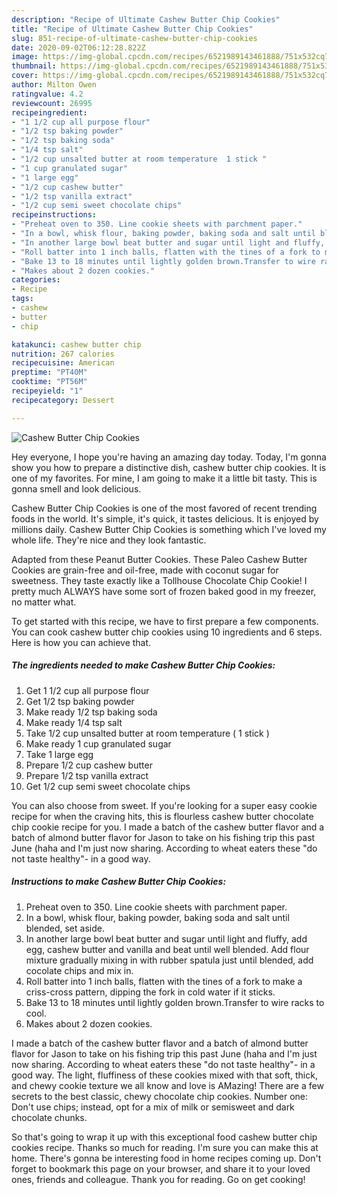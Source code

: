 ```yaml
---
description: "Recipe of Ultimate Cashew Butter Chip Cookies"
title: "Recipe of Ultimate Cashew Butter Chip Cookies"
slug: 851-recipe-of-ultimate-cashew-butter-chip-cookies
date: 2020-09-02T06:12:28.822Z
image: https://img-global.cpcdn.com/recipes/6521989143461888/751x532cq70/cashew-butter-chip-cookies-recipe-main-photo.jpg
thumbnail: https://img-global.cpcdn.com/recipes/6521989143461888/751x532cq70/cashew-butter-chip-cookies-recipe-main-photo.jpg
cover: https://img-global.cpcdn.com/recipes/6521989143461888/751x532cq70/cashew-butter-chip-cookies-recipe-main-photo.jpg
author: Milton Owen
ratingvalue: 4.2
reviewcount: 26995
recipeingredient:
- "1 1/2 cup all purpose flour"
- "1/2 tsp baking powder"
- "1/2 tsp baking soda"
- "1/4 tsp salt"
- "1/2 cup unsalted butter at room temperature  1 stick "
- "1 cup granulated sugar"
- "1 large egg"
- "1/2 cup cashew butter"
- "1/2 tsp vanilla extract"
- "1/2 cup semi sweet chocolate chips"
recipeinstructions:
- "Preheat oven to 350. Line cookie sheets with parchment paper."
- "In a bowl, whisk flour, baking powder, baking soda and salt until blended, set aside."
- "In another large bowl beat butter and sugar until light and fluffy, add egg, cashew butter and vanilla and beat until well blended. Add flour mixture gradually mixing in with rubber spatula just until blended, add cocolate chips and mix in."
- "Roll batter into 1 inch balls, flatten with the tines of a fork to make a criss-cross pattern, dipping the fork in cold water if it sticks."
- "Bake 13 to 18 minutes until lightly golden brown.Transfer to wire racks to cool."
- "Makes about 2 dozen cookies."
categories:
- Recipe
tags:
- cashew
- butter
- chip

katakunci: cashew butter chip 
nutrition: 267 calories
recipecuisine: American
preptime: "PT40M"
cooktime: "PT56M"
recipeyield: "1"
recipecategory: Dessert

---
```



![Cashew Butter Chip Cookies](https://img-global.cpcdn.com/recipes/6521989143461888/751x532cq70/cashew-butter-chip-cookies-recipe-main-photo.jpg)

Hey everyone, I hope you're having an amazing day today. Today, I'm gonna show you how to prepare a distinctive dish, cashew butter chip cookies. It is one of my favorites. For mine, I am going to make it a little bit tasty. This is gonna smell and look delicious.

Cashew Butter Chip Cookies is one of the most favored of recent trending foods in the world. It's simple, it's quick, it tastes delicious. It is enjoyed by millions daily. Cashew Butter Chip Cookies is something which I've loved my whole life. They're nice and they look fantastic.

Adapted from these Peanut Butter Cookies. These Paleo Cashew Butter Cookies are grain-free and oil-free, made with coconut sugar for sweetness. They taste exactly like a Tollhouse Chocolate Chip Cookie! I pretty much ALWAYS have some sort of frozen baked good in my freezer, no matter what.


To get started with this recipe, we have to first prepare a few components. You can cook cashew butter chip cookies using 10 ingredients and 6 steps. Here is how you can achieve that.

<!--inarticleads1-->

##### The ingredients needed to make Cashew Butter Chip Cookies:

1. Get 1 1/2 cup all purpose flour
1. Get 1/2 tsp baking powder
1. Make ready 1/2 tsp baking soda
1. Make ready 1/4 tsp salt
1. Take 1/2 cup unsalted butter at room temperature ( 1 stick )
1. Make ready 1 cup granulated sugar
1. Take 1 large egg
1. Prepare 1/2 cup cashew butter
1. Prepare 1/2 tsp vanilla extract
1. Get 1/2 cup semi sweet chocolate chips


You can also choose from sweet. If you&#39;re looking for a super easy cookie recipe for when the craving hits, this is flourless cashew butter chocolate chip cookie recipe for you. I made a batch of the cashew butter flavor and a batch of almond butter flavor for Jason to take on his fishing trip this past June (haha and I&#39;m just now sharing. According to wheat eaters these &#34;do not taste healthy&#34;- in a good way. 

<!--inarticleads2-->

##### Instructions to make Cashew Butter Chip Cookies:

1. Preheat oven to 350. Line cookie sheets with parchment paper.
1. In a bowl, whisk flour, baking powder, baking soda and salt until blended, set aside.
1. In another large bowl beat butter and sugar until light and fluffy, add egg, cashew butter and vanilla and beat until well blended. Add flour mixture gradually mixing in with rubber spatula just until blended, add cocolate chips and mix in.
1. Roll batter into 1 inch balls, flatten with the tines of a fork to make a criss-cross pattern, dipping the fork in cold water if it sticks.
1. Bake 13 to 18 minutes until lightly golden brown.Transfer to wire racks to cool.
1. Makes about 2 dozen cookies.


I made a batch of the cashew butter flavor and a batch of almond butter flavor for Jason to take on his fishing trip this past June (haha and I&#39;m just now sharing. According to wheat eaters these &#34;do not taste healthy&#34;- in a good way. The light, fluffiness of these cookies mixed with that soft, thick, and chewy cookie texture we all know and love is AMazing! There are a few secrets to the best classic, chewy chocolate chip cookies. Number one: Don&#39;t use chips; instead, opt for a mix of milk or semisweet and dark chocolate chunks. 

So that's going to wrap it up with this exceptional food cashew butter chip cookies recipe. Thanks so much for reading. I'm sure you can make this at home. There's gonna be interesting food in home recipes coming up. Don't forget to bookmark this page on your browser, and share it to your loved ones, friends and colleague. Thank you for reading. Go on get cooking!
